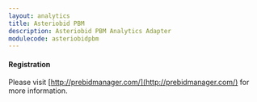 ```yaml
---
layout: analytics
title: Asteriobid PBM
description: Asteriobid PBM Analytics Adapter
modulecode: asteriobidpbm
---
```


#### Registration

Please visit [http://prebidmanager.com/](http://prebidmanager.com/) for more information.
